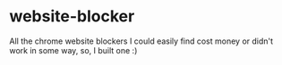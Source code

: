 # website-blocker

All the chrome website blockers I could easily find cost money or didn't work in some way, so, I built one :)
